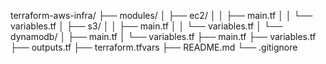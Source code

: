 terraform-aws-infra/
├── modules/
│   ├── ec2/
│   │   ├── main.tf
│   │   └── variables.tf
│   ├── s3/
│   │   ├── main.tf
│   │   └── variables.tf
│   └── dynamodb/
│       ├── main.tf
│       └── variables.tf
├── main.tf
├── variables.tf
├── outputs.tf
├── terraform.tfvars
├── README.md
└── .gitignore
